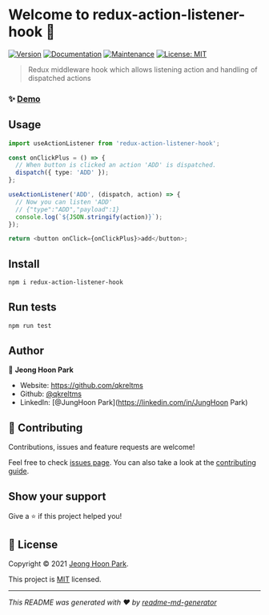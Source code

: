 # Welcome to redux-action-listener-hook 👋

[![Version](https://img.shields.io/npm/v/redux-action-listener-hook.svg)](https://www.npmjs.com/package/redux-action-listener-hook)
[![Documentation](https://img.shields.io/badge/documentation-yes-brightgreen.svg)](https://github.com/qkreltms/redux-action-listener-hook#readme)
[![Maintenance](https://img.shields.io/badge/Maintained%3F-yes-green.svg)](https://github.com/qkreltms/redux-action-listener-hook/graphs/commit-activity)
[![License: MIT](https://img.shields.io/github/license/qkreltms/redux-action-listener-hook)](https://github.com/qkreltms/redux-action-listener-hook/blob/master/LICENSE)

> Redux middleware hook which allows listening action and handling of dispatched actions

### ✨ [Demo](https://codesandbox.io/s/redux-action-listener-hook-counter-example-0dti5?file=/src/reducer.ts)

## Usage

```ts
import useActionListener from 'redux-action-listener-hook';

const onClickPlus = () => {
  // When button is clicked an action 'ADD' is dispatched.
  dispatch({ type: 'ADD' });
};

useActionListener('ADD', (dispatch, action) => {
  // Now you can listen 'ADD'
  // {"type":"ADD","payload":1}
  console.log(`${JSON.stringify(action)}`);
});

return <button onClick={onClickPlus}>add</button>;
```

## Install

```sh
npm i redux-action-listener-hook
```

## Run tests

```sh
npm run test
```

## Author

👤 **Jeong Hoon Park**

- Website: https://github.com/qkreltms
- Github: [@qkreltms](https://github.com/qkreltms)
- LinkedIn: [@JungHoon Park](https://linkedin.com/in/JungHoon Park)

## 🤝 Contributing

Contributions, issues and feature requests are welcome!

Feel free to check [issues page](https://github.com/qkreltms/redux-action-listener-hook/issues). You can also take a look at the [contributing guide](https://github.com/qkreltms/redux-action-listener-hook/blob/master/CONTRIBUTING.md).

## Show your support

Give a ⭐️ if this project helped you!

## 📝 License

Copyright © 2021 [Jeong Hoon Park](https://github.com/qkreltms).

This project is [MIT](https://github.com/qkreltms/redux-action-listener-hook/blob/master/LICENSE) licensed.

---

_This README was generated with ❤️ by [readme-md-generator](https://github.com/kefranabg/readme-md-generator)_
